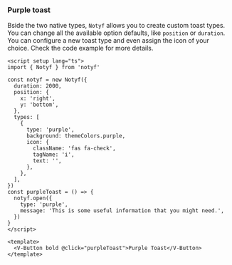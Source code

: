 ### Purple toast

Bside the two native types, `Notyf` allows you to create custom toast types.
You can change all the available option defaults, like `position` or `duration`.
You can configure a new toast type and even assign the icon of your choice.
Check the code example for more details.

<!--code-->

```vue
<script setup lang="ts">
import { Notyf } from 'notyf'

const notyf = new Notyf({
  duration: 2000,
  position: {
    x: 'right',
    y: 'bottom',
  },
  types: [
    {
      type: 'purple',
      background: themeColors.purple,
      icon: {
        className: 'fas fa-check',
        tagName: 'i',
        text: '',
      },
    },
  ],
})
const purpleToast = () => {
  notyf.open({
    type: 'purple',
    message: 'This is some useful information that you might need.',
  })
}
</script>

<template>
  <V-Button bold @click="purpleToast">Purple Toast</V-Button>
</template>
```

<!--/code-->
